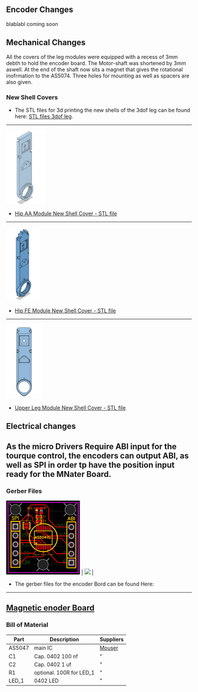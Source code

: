 ## Encoder Changes

blablabl coming soon

## Mechanical Changes

All the covers of the leg modules were equipped with a recess of 3mm debth to hold the encoder board. The Motor-shaft was shortened by 3mm aswell. At the end of the shaft now sits a magnet that gives the rotational inofrmation to the AS5074.
Three holes for mounting as well as spacers are also given.

### New Shell Covers
* The STL files for 3d printing the new shells of the 3dof leg can be found here: [STL files 3dof leg](stl_files).
---

<img src="../Parts_for_3D_printing/New-Shell-Covers/images/new_hip_aa.png"  height="200"><br>
* [Hip AA Module New Shell Cover - STL file](../Parts_for_3D_printing/New-Shell-Covers/cover_hip_aa.STL)<br>
---
<img src="../Parts_for_3D_printing/New-Shell-Covers/images/new_hip_fe.png" height="200"><br>
* [Hip FE Module New Shell Cover - STL file](../Parts_for_3D_printing/New-Shell-Covers/cover_hip_fe.STL)<br>
---
<img src="../Parts_for_3D_printing/New-Shell-Covers/images/new_upper_leg.png" height="200"><br>
* [Upper Leg Module New Shell Cover - STL file](../Parts_for_3D_printing/New-Shell-Covers/cover_upper_leg.STL)<br>


## Electrical changes
As the micro Drivers Require ABI input for the tourque control, the encoders can output ABI, as well as SPI in order tp have the position input ready for the MNater Board.
---
### Gerber Files
<img src="images\enocder_electronics.png" height="200"> | 
<img src="Electrical-Changes\PCB_PCB_2020-10-29_13-03-39_2020-11-11_17-29-40.pdf" height="200"> | 
* The gerber files for the encoder Bord can be found Here:
---
[Magnetic enoder Board](/Electrical-Changes)<br>
---
### Bill of Material


| Part        | Description | Suppliers   |
|-------------|-------------|------------|
| AS5047 | main IC | [Mouser](mouser.com)|
| C1 | Cap. 0402 100 nf  | " |
| C2 | Cap. 0402 1 uf  | " |
| R1 | optional. 100R for LED_1  | " |
| LED_1 | 0402 LED  | " |

